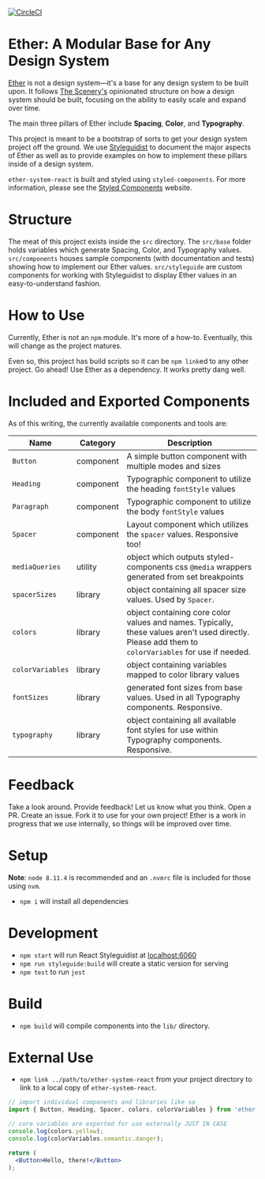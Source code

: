 [![CircleCI](https://circleci.com/gh/wearethescenery/ether-system-react.svg?style=svg&circle-token=8482def59106e9768b0402426dcd6ef6a9aa3b60)](https://circleci.com/gh/wearethescenery/ether-system-react)

# Ether: A Modular Base for Any Design System
[Ether](https://ether.thescenery.co) is not a design system&mdash;it's a base for any design system to be built upon. It follows [The Scenery's](https://thescenery.co/) opinionated structure on how a design system should be built, focusing on the ability to easily scale and expand over time.

The main three pillars of Ether include **Spacing**, **Color**, and **Typography**.

This project is meant to be a bootstrap of sorts to get your design system project off the ground. We use [Styleguidist](https://react-styleguidist.js.org/) to document the major aspects of Ether as well as to provide examples on how to implement these pillars inside of a design system.

`ether-system-react` is built and styled using `styled-components`. For more information, please see the [Styled Components](https://www.styled-components.com/) website.

# Structure
The meat of this project exists inside the `src` directory. The `src/base` folder holds variables which generate Spacing, Color, and Typography values. `src/components` houses sample components (with documentation and tests) showing how to implement our Ether values. `src/styleguide` are custom components for working with Styleguidist to display Ether values in an easy-to-understand fashion.

# How to Use
Currently, Ether is not an `npm` module. It's more of a how-to. Eventually, this will change as the project matures.

Even so, this project has build scripts so it can be `npm link`ed to any other project. Go ahead! Use Ether as a dependency. It works pretty dang well.

# Included and Exported Components
As of this writing, the currently available components and tools are:

| Name | Category | Description
| --- | --- | --- |
| `Button` | component | A simple button component with multiple modes and sizes
| `Heading` | component | Typographic component to utilize the heading `fontStyle` values
| `Paragraph` | component | Typographic component to utilize the body `fontStyle` values
| `Spacer` | component | Layout component which utilizes the `spacer` values. Responsive too!
| `mediaQueries` | utility | object which outputs styled-components css `@media` wrappers generated from set breakpoints
| `spacerSizes` | library | object containing all spacer size values. Used by `Spacer`.
| `colors` | library | object containing core color values and names. Typically, these values aren't used directly. Please add them to `colorVariables` for use if needed.
| `colorVariables` | library | object containing variables mapped to color library values
| `fontSizes` | library | generated font sizes from base values. Used in all Typography components. Responsive.
| `typography` | library | object containing all available font styles for use within Typography components. Responsive.


# Feedback
Take a look around. Provide feedback! Let us know what you think. Open a PR. Create an issue. Fork it to use for your own project! Ether is a work in progress that we use internally, so things will be improved over time.

# Setup
**Note**: `node 8.11.4` is recommended and an `.nvmrc` file is included for those using `nvm`.

* `npm i` will install all dependencies

# Development

* `npm start` will run React Styleguidist at [localhost:6060](http://localhost:6060)
* `npm run styleguide:build` will create a static version for serving
* `npm test` to run `jest`

# Build
* `npm build` will compile components into the `lib/` directory.

# External Use
* `npm link ../path/to/ether-system-react` from your project directory to link to a local copy of `ether-system-react`.
```jsx
// import individual components and libraries like so
import { Button, Heading, Spacer, colors, colorVariables } from 'ether-system-react';

// core variables are exported for use externally JUST IN CASE
console.log(colors.yellow);
console.log(colorVariables.semantic.danger);

return (
  <Button>Hello, there!</Button>
);
```
